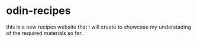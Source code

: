 # odin-recipes


this is a new recipes website that i will create to showcase my understading of the required materials so far.

